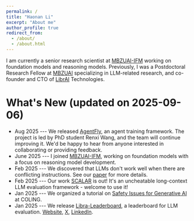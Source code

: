 ```yaml
---
permalink: /
title: "Haonan Li"
excerpt: "About me"
author_profile: true
redirect_from: 
  - /about/
  - /about.html
---
```

I am currently a senior research scientist at [MBZUAI-IFM](https://ifm.mbzuai.ac.ae/) working on foundation models and reasoning models. Previously, I was a Postdoctoral Research Fellow at [MBZUAI](https://mbzuai.ac.ae/) specializing in LLM-related research, and co-founder and CTO of [LibrAI](https://www.librai.tech/) Technologies. 

What's New (updated on 2025-09-06)
======
* Aug 2025 --- We released [AgentFly](https://github.com/Agent-One-Lab/AgentFly), an agent training framework. The project is led by PhD student Renxi Wang, and the team will continue improving it. We'd be happy to hear from anyone interested in collaborating or providing feedback.
* June 2025 --- I joined [MBZUAI-IFM](https://ifm.mbzuai.ac.ae/), working on foundation models with a focus on reasoning model development.
* Feb 2025 --- We discovered that LLMs don't work well when there are conflicting instructions. See our [paper](https://arxiv.org/abs/2502.15851) for more details.
* Feb 2025 --- Our work [SCALAR](https://arxiv.org/abs/2502.13753) is out! It's an uncheatable long-context LLM evaluation framework - welcome to use it!
* Jan 2025 --- We organized a tutorial on [Safety Issues for Generative AI](https://coling2025.org/program/tutorials/#tutorial-7-safety-issues-for-generative-ai) at COLING. 
* Jan 2025 --- We release [Libra-Leaderboard](https://leaderboard.librai.tech/), a leaderboard for LLM evaluation. [Website](https://leaderboard.librai.tech/), [X](https://x.com/haonanlp/status/1875194364399599881), [LinkedIn](https://www.linkedin.com/feed/update/urn:li:activity:7280225099218141184/).
